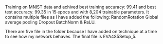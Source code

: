 Training on MNIST data and achived best training accuracy: 99.41 and best test accuracy: 99.35 in 15 epocs and with 8,204 trainable parameters. 
It contains multiple files as I have added the following:
  RandomRotation
  Global average pooling
  Dropout
  BatchNorm & ReLU.
  
There are five file in the folder because I have added on technique at a time to see how my network behaves.
The final file is EVA4S5Setup_5.
